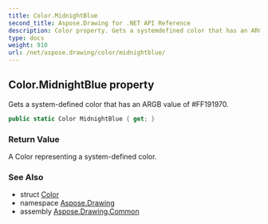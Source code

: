 ```yaml
---
title: Color.MidnightBlue
second_title: Aspose.Drawing for .NET API Reference
description: Color property. Gets a systemdefined color that has an ARGB value of FF191970
type: docs
weight: 910
url: /net/aspose.drawing/color/midnightblue/
---
```

## Color.MidnightBlue property

Gets a system-defined color that has an ARGB value of #FF191970.

```csharp
public static Color MidnightBlue { get; }
```

### Return Value

A Color representing a system-defined color.

### See Also

* struct [Color](../)
* namespace [Aspose.Drawing](../../color/)
* assembly [Aspose.Drawing.Common](../../../)


